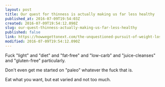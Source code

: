 ```yaml
---
layout: post
title: Our quest for thinness is actually making us far less healthy
published_at: 2016-07-09T19:54:03Z
created: 2016-07-09T19:54:12.090Z
slug: our-quest-thinness-actually-making-us-far-less-healthy
published: false
link: https://howwegettonext.com/the-unquestioned-pursuit-of-weight-loss-had-us-eating-wrong-for-years-e43a0e60a1#.rjzq5tizn
modified: 2016-07-09T19:54:12.090Z
---
```

Fuck "light" and "diet" and "fat-free" and "low-carb" and "juice-cleanses" and "gluten-free" particularly.

Don't even get me started on "paleo" whatever the fuck that is.

Eat what you want, but eat varied and not too much.
